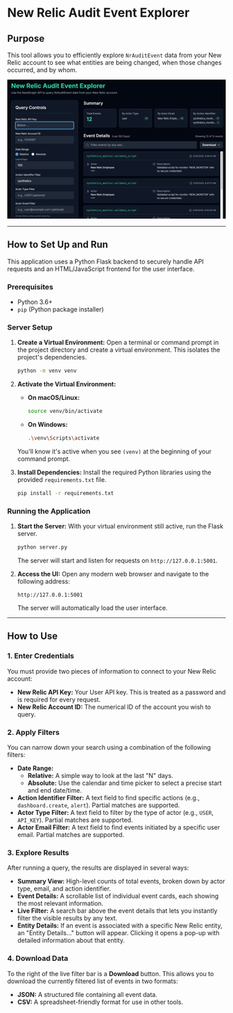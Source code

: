 # New Relic Audit Event Explorer

## Purpose

This tool allows you to efficiently explore `NrAuditEvent` data from your New Relic account to see what entities are being changed, when those changes occurred, and by whom.


![Query UI](SCREENSHOT.png)

---

## How to Set Up and Run

This application uses a Python Flask backend to securely handle API requests and an HTML/JavaScript frontend for the user interface.

### Prerequisites

- Python 3.6+
- `pip` (Python package installer)

### Server Setup

1.  **Create a Virtual Environment:**
    Open a terminal or command prompt in the project directory and create a virtual environment. This isolates the project's dependencies.
    ```bash
    python -m venv venv
    ```

2.  **Activate the Virtual Environment:**
    -   **On macOS/Linux:**
        ```bash
        source venv/bin/activate
        ```
    -   **On Windows:**
        ```bash
        .\venv\Scripts\activate
        ```
    You'll know it's active when you see `(venv)` at the beginning of your command prompt.

3.  **Install Dependencies:**
    Install the required Python libraries using the provided `requirements.txt` file.
    ```bash
    pip install -r requirements.txt
    ```

### Running the Application

1.  **Start the Server:**
    With your virtual environment still active, run the Flask server.
    ```bash
    python server.py
    ```
    The server will start and listen for requests on `http://127.0.0.1:5001`.

2.  **Access the UI:**
    Open any modern web browser and navigate to the following address:
    ```
    http://127.0.0.1:5001
    ```
    The server will automatically load the user interface.

---

## How to Use

### 1. Enter Credentials

You must provide two pieces of information to connect to your New Relic account:
-   **New Relic API Key:** Your User API key. This is treated as a password and is required for every request.
-   **New Relic Account ID:** The numerical ID of the account you wish to query.

### 2. Apply Filters

You can narrow down your search using a combination of the following filters:

-   **Date Range:**
    -   **Relative:** A simple way to look at the last "N" days.
    -   **Absolute:** Use the calendar and time picker to select a precise start and end date/time.
-   **Action Identifier Filter:** A text field to find specific actions (e.g., `dashboard.create`, `alert`). Partial matches are supported.
-   **Actor Type Filter:** A text field to filter by the type of actor (e.g., `USER`, `API_KEY`). Partial matches are supported.
-   **Actor Email Filter:** A text field to find events initiated by a specific user email. Partial matches are supported.

### 3. Explore Results

After running a query, the results are displayed in several ways:
-   **Summary View:** High-level counts of total events, broken down by actor type, email, and action identifier.
-   **Event Details:** A scrollable list of individual event cards, each showing the most relevant information.
-   **Live Filter:** A search bar above the event details that lets you instantly filter the visible results by any text.
-   **Entity Details:** If an event is associated with a specific New Relic entity, an "Entity Details..." button will appear. Clicking it opens a pop-up with detailed information about that entity.

### 4. Download Data

To the right of the live filter bar is a **Download** button. This allows you to download the currently filtered list of events in two formats:
-   **JSON:** A structured file containing all event data.
-   **CSV:** A spreadsheet-friendly format for use in other tools.
